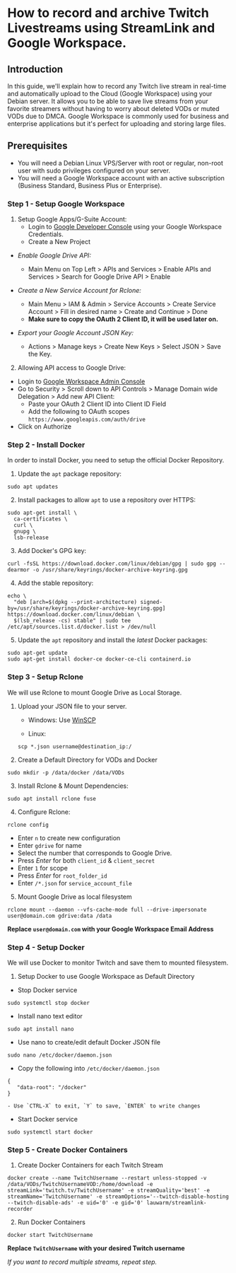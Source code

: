 # How to record and archive Twitch Livestreams using StreamLink and Google Workspace.
## Introduction
In this guide, we'll explain how to record any Twitch live stream in real-time and automatically upload to the Cloud (Google Workspace) using your Debian server. It allows you to be able to save live streams from your favorite streamers without having to worry about deleted VODs or muted VODs due to DMCA. Google Workspace is commonly used for business and enterprise applications but it's perfect for uploading and storing large files.

## Prerequisites
- You will need a Debian Linux VPS/Server with root or regular, non-root user with sudo privileges configured on your server.
- You will need a Google Workspace account with an active subscription (Business Standard, Business Plus or Enterprise).


### **Step 1 - Setup Google Workspace**

1. Setup Google Apps/G-Suite Account:
   - Login to [Google Developer Console](https://console.developers.google.com) using your Google Workspace Credentials.
   - Create a New Project


  - *Enable Google Drive API:*
     - Main Menu on Top Left > APIs and Services > Enable    APIs and Services > Search for Google Drive API > Enable


   - *Create a New Service Account for Rclone:*
     - Main Menu > IAM & Admin > Service Accounts > Create Service Account > Fill in desired name > Create and Continue > Done
     - **Make sure to copy the OAuth 2 Client ID, it will be used later on.**


   - *Export your Google Account JSON Key:*
     - Actions > Manage keys > Create New Keys > Select JSON > Save the Key.

2. Allowing API access to Google Drive:
  - Login to [Google Workspace Admin Console](https://admin.google.com)
  - Go to Security > Scroll down to API Controls > Manage Domain wide Delegation > Add new API Client:
    - Paste your OAuth 2 Client ID into Client ID Field
    - Add the following to OAuth scopes
       `https://www.googleapis.com/auth/drive`
  - Click on Authorize

### **Step 2 - Install Docker**

  In order to install Docker, you need to setup the official Docker Repository.

  1. Update the `apt` package repository:
  ```
  sudo apt updates
  ```
  2. Install packages to allow `apt` to use a repository over HTTPS:
  ```
  sudo apt-get install \
    ca-certificates \
    curl \
    gnupg \
    lsb-release
  ```
  3. Add Docker's GPG key:
  ```
  curl -fsSL https://download.docker.com/linux/debian/gpg | sudo gpg --dearmor -o /usr/share/keyrings/docker-archive-keyring.gpg
  ```
  4. Add the stable repository:
  ```
  echo \
    "deb [arch=$(dpkg --print-architecture) signed-by=/usr/share/keyrings/docker-archive-keyring.gpg] https://download.docker.com/linux/debian \
    $(lsb_release -cs) stable" | sudo tee /etc/apt/sources.list.d/docker.list > /dev/null
  ```
  5. Update the `apt` repository and install the *latest* Docker packages:
  ```
  sudo apt-get update
  sudo apt-get install docker-ce docker-ce-cli containerd.io
  ```

### **Step 3 - Setup Rclone**
We will use Rclone to mount Google Drive as Local Storage.

1. Upload your JSON file to your server.

    - Windows: Use [WinSCP](https://winscp.net)

    - Linux:
    ```
    scp *.json username@destination_ip:/
    ```

2. Create a Default Directory for VODs and Docker
```
sudo mkdir -p /data/docker /data/VODs
```
3. Install Rclone & Mount Dependencies:
```
sudo apt install rclone fuse
```
4. Configure Rclone:
```
rclone config
```
  - Enter `n` to create new configuration
  - Enter `gdrive` for name
  - Select the number that corresponds to Google Drive.
  - Press *Enter* for both `client_id` & `client_secret`
  - Enter `1` for scope
  - Press *Enter* for `root_folder_id`
  - Enter `/*.json` for `service_account_file`


5. Mount Google Drive as local filesystem
```
rclone mount --daemon --vfs-cache-mode full --drive-impersonate user@domain.com gdrive:data /data
```
  **Replace `user@domain.com` with your Google Workspace Email Address**


### **Step 4 - Setup Docker**
We will use Docker to monitor Twitch and save them to mounted filesystem.

1. Setup Docker to use Google Workspace as Default Directory
  - Stop Docker service
```
sudo systemctl stop docker
```
  - Install nano text editor
```
sudo apt install nano
```
  - Use nano to create/edit default Docker JSON file 
```
sudo nano /etc/docker/daemon.json
```
  - Copy the following into `/etc/docker/daemon.json`

```
{
   "data-root": "/docker"
}
```
    - Use `CTRL-X` to exit, `Y` to save, `ENTER` to write changes

  - Start Docker service
```
sudo systemctl start docker
```
### **Step 5 - Create Docker Containers**
1. Create Docker Containers for each Twitch Stream
```
docker create --name TwitchUsername --restart unless-stopped -v /data/VODs/TwitchUsernameVOD:/home/download -e streamLink='twitch.tv/TwitchUsername' -e streamQuality='best' -e streamName='TwitchUsername' -e streamOptions='--twitch-disable-hosting --twitch-disable-ads' -e uid='0' -e gid='0' lauwarm/streamlink-recorder
```
2. Run Docker Containers
```
docker start TwitchUsername
```
  **Replace `TwitchUsername` with your desired Twitch username**

  *If you want to record multiple streams, repeat step.*
